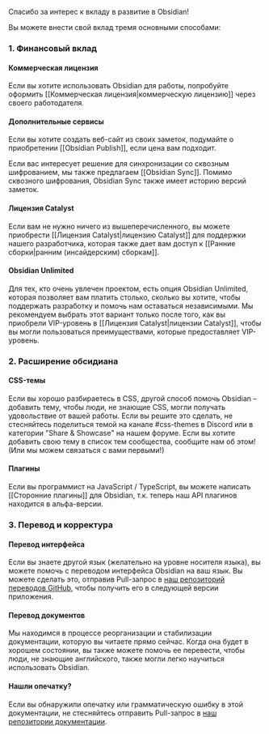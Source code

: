 Спасибо за интерес к вкладу в развитие в Obsidian!

Вы можете внести свой вклад тремя основными способами:

### 1. Финансовый вклад

#### Коммерческая лицензия

Если вы хотите использовать Obsidian для работы, попробуйте оформить [[Коммерческая лицензия|коммерческую лицензию]] через своего работодателя.

#### Дополнительные сервисы

Если вы хотите создать веб-сайт из своих заметок, подумайте о приобретении [[Obsidian Publish]], если цена вам подходит.

Если вас интересует решение для синхронизации со сквозным шифрованием, мы также предлагаем [[Obsidian Sync]]. Помимо сквозного шифрования, Obsidian Sync также имеет историю версий заметок.

#### Лицензия Catalyst

Если вам не нужно ничего из вышеперечисленного, вы можете приобрести [[Лицензия Catalyst|лицензию Catalyst]] для поддержки нашего разработчика, которая также дает вам доступ к [[Ранние сборки|ранним (инсайдерским) сборкам]].

#### Obsidian Unlimited

Для тех, кто очень увлечен проектом, есть опция Obsidian Unlimited, которая позволяет вам платить столько, сколько вы хотите, чтобы поддержать разработку и помочь нам оставаться независимыми. Мы рекомендуем выбрать этот вариант только после того, как вы приобрели VIP-уровень в [[Лицензия Catalyst|лицензии Catalyst]], чтобы вы могли пользоваться преимуществами, которые предоставляет VIP-уровень.

### 2. Расширение обсидиана

#### CSS-темы

Если вы хорошо разбираетесь в CSS, другой способ помочь Obsidian – добавить тему, чтобы люди, не знающие CSS, могли получать удовольствие от вашей работы. Если вы решите это сделать, не стесняйтесь поделиться темой на канале \#css-themes в Discord или в категории "Share & Showcase" на нашем форуме. Если вы хотите добавить свою тему в список тем сообщества, сообщите нам об этом! (Или мы можем связаться с вами первыми!)

#### Плагины

Если вы программист на JavaScript / TypeScript, вы можете написать [[Сторонние плагины]] для Obsidian, т.к. теперь наш API плагинов находится в альфа-версии.

### 3. Перевод и корректура

#### Перевод интерфейса

Если вы знаете другой язык (желательно на уровне носителя языка), вы можете помочь с переводом интерфейса Obsidian на ваш язык. Вы можете сделать это, отправив Pull-запрос в [наш репозиторий переводов GitHub](https://github.com/obsidianmd/obsidian-translations), чтобы получить его в следующей версии приложения.

#### Перевод документов

Мы находимся в процессе реорганизации и стабилизации документации, которую вы читаете прямо сейчас. Когда она будет в хорошем состоянии, вы также можете помочь ее перевести, чтобы люди, не знающие английского, также могли легко научиться использовать Obsidian.

#### Нашли опечатку?

Если вы обнаружили опечатку или грамматическую ошибку в этой документации, не стесняйтесь отправить Pull-запрос в [наш репозитории документации](https://github.com/obsidianmd/obsidian-docs).